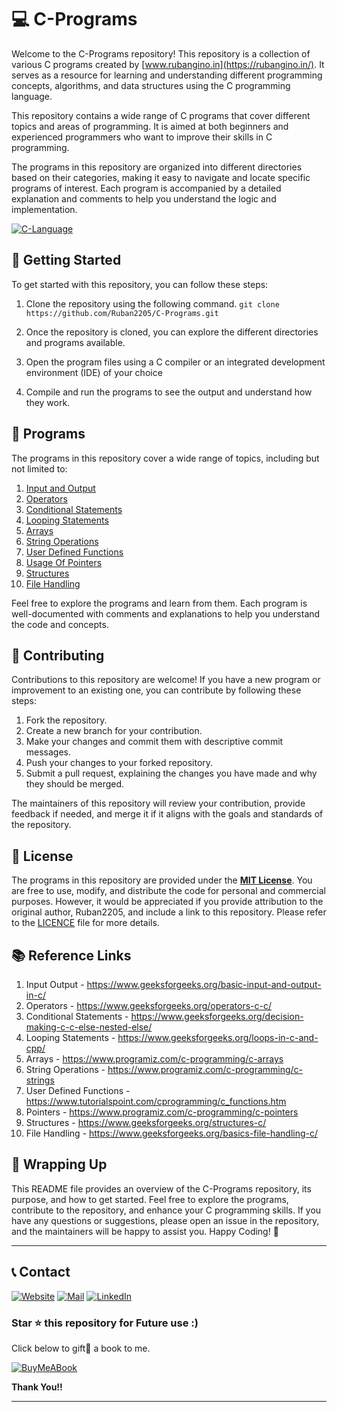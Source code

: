 # 💻 C-Programs

Welcome to the C-Programs repository! This repository is a collection of various C programs created by [www.rubangino.in](https://rubangino.in/). It serves as a resource for learning and understanding different programming concepts, algorithms, and data structures using the C programming language. 

This repository contains a wide range of C programs that cover different topics and areas of programming. It is aimed at both beginners and experienced programmers who want to improve their skills in C programming. 

The programs in this repository are organized into different directories based on their categories, making it easy to navigate and locate specific programs of interest. Each program is accompanied by a detailed explanation and comments to help you understand the logic and implementation.

[![C-Language](https://img.shields.io/badge/-Wikipedia-00599C?style=for-the-badge&logo=c&logoColor=white)](https://en.wikipedia.org/wiki/C_(programming_language))

## 🚀 Getting Started 

To get started with this repository, you can follow these steps: 

1. Clone the repository using the following command. 
```git clone https://github.com/Ruban2205/C-Programs.git```

2. Once the repository is cloned, you can explore the different directories and programs available. 

3. Open the program files using a C compiler or an integrated development environment (IDE) of your choice 

4. Compile and run the programs to see the output and understand how they work. 

## 📂 Programs 

The programs in this repository cover a wide range of topics, including but not limited to: 

1) [Input and Output](/1_Input_and_output)
2) [Operators](/2_Operators)
3) [Conditional Statements](/3_Conditional_statements)
4) [Looping Statements](/4_Looping_statements)
5) [Arrays](/5_Arrays)
6) [String Operations](/6_String_Operations)
7) [User Defined Functions](7_User_Defined_functions)
8) [Usage Of Pointers](8_Usage_of_Pointers)
9) [Structures](9_Structures)
10) [File Handling](10_File_Handling)

Feel free to explore the programs and learn from them. Each program is well-documented with comments and explanations to help you understand the code and concepts. 

## 🤝 Contributing 

Contributions to this repository are welcome! If you have a new program or improvement to an existing one, you can contribute by following these steps: 

1. Fork the repository. 
2. Create a new branch for your contribution. 
3. Make your changes and commit them with descriptive commit messages. 
4. Push your changes to your forked repository. 
5. Submit a pull request, explaining the changes you have made and why they should be merged. 

The maintainers of this repository will review your contribution, provide feedback if needed, and merge it if it aligns with the goals and standards of the repository. 

## 📃 License 

The programs in this repository are provided under the <ins>**MIT License**</ins>. You are free to use, modify, and distribute the code for personal and commercial purposes. However, it would be appreciated if you provide attribution to the original author, Ruban2205, and include a link to this repository. Please refer to the [LICENCE](/LICENCE) file for more details. 

## 📚 Reference Links 

1) Input Output - https://www.geeksforgeeks.org/basic-input-and-output-in-c/
2) Operators - https://www.geeksforgeeks.org/operators-c-c/
3) Conditional Statements - https://www.geeksforgeeks.org/decision-making-c-c-else-nested-else/
4) Looping Statements - https://www.geeksforgeeks.org/loops-in-c-and-cpp/
5) Arrays - https://www.programiz.com/c-programming/c-arrays
6) String Operations - https://www.programiz.com/c-programming/c-strings
7) User Defined Functions - https://www.tutorialspoint.com/cprogramming/c_functions.htm
8) Pointers - https://www.programiz.com/c-programming/c-pointers
9) Structures - https://www.geeksforgeeks.org/structures-c/
10) File Handling - https://www.geeksforgeeks.org/basics-file-handling-c/

## 🎊 Wrapping Up

This README file provides an overview of the C-Programs repository, its purpose, and how to get started. Feel free to explore the programs, contribute to the repository, and enhance your C programming skills. If you have any questions or suggestions, please open an issue in the repository, and the maintainers will be happy to assist you. Happy Coding! 🚀

<hr/>

## 📞 Contact

[![Website](https://img.shields.io/badge/website-000000?style=for-the-badge&logo=About.me&logoColor=white)](https://rubangino.in/)
[![Mail](https://img.shields.io/badge/Email-D14836?style=for-the-badge&logo=gmail&logoColor=white)](mailto:info@rubangino.in)
[![LinkedIn](https://img.shields.io/badge/LinkedIn-0077B5?style=for-the-badge&logo=linkedin&logoColor=white)](https://www.linkedin.com/in/ruban-gino-singh/)

### Star ⭐ this repository for Future use :)

Click below to gift🎁 a book to me.

[![BuyMeABook](https://img.shields.io/badge/Buy%20Me%20a%20Book-ffdd00?style=for-the-badge&logo=buy-me-a-book&logoColor=black)
](https://bit.ly/3M5jxLd)

**Thank You!!**

<hr/>
